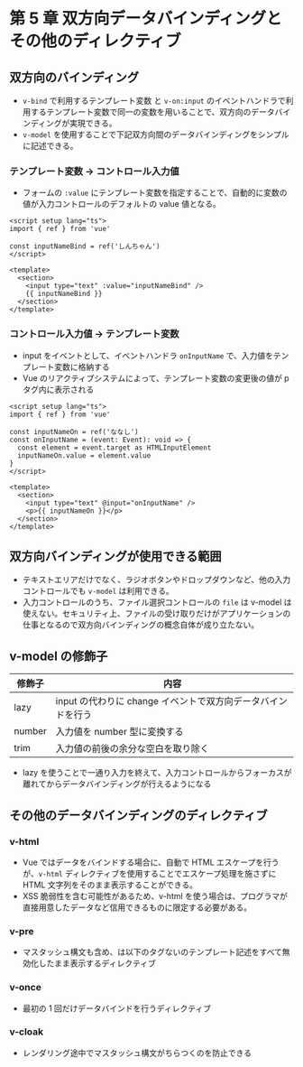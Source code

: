 # 第 5 章 双方向データバインディングとその他のディレクティブ

## 双方向のバインディング

- `v-bind` で利用するテンプレート変数 と `v-on:input` のイベントハンドラで利用するテンプレート変数で同一の変数を用いることで、双方向のデータバインディングが実現できる。
- `v-model` を使用することで下記双方向間のデータバインディングをシンプルに記述できる。

### テンプレート変数 → コントロール入力値

- フォームの `:value` にテンプレート変数を指定することで、自動的に変数の値が入力コントロールのデフォルトの value 値となる。

```
<script setup lang="ts">
import { ref } from 'vue'

const inputNameBind = ref('しんちゃん')
</script>

<template>
  <section>
    <input type="text" :value="inputNameBind" />
    {{ inputNameBind }}
  </section>
</template>
```

### コントロール入力値 → テンプレート変数

- input をイベントとして、イベントハンドラ `onInputName` で、入力値をテンプレート変数に格納する
- Vue のリアクティブシステムによって、テンプレート変数の変更後の値が p タグ内に表示される

```
<script setup lang="ts">
import { ref } from 'vue'

const inputNameOn = ref('ななし')
const onInputName = (event: Event): void => {
  const element = event.target as HTMLInputElement
  inputNameOn.value = element.value
}
</script>

<template>
  <section>
    <input type="text" @input="onInputName" />
    <p>{{ inputNameOn }}</p>
  </section>
</template>
```

## 双方向バインディングが使用できる範囲

- テキストエリアだけでなく、ラジオボタンやドロップダウンなど、他の入力コントロールでも `v-model` は利用できる。
- 入力コントロールのうち、ファイル選択コントロールの `file` は v-model は使えない。セキュリティ上、ファイルの受け取りだけがアプリケーションの仕事となるので双方向バインディングの概念自体が成り立たない。

## v-model の修飾子

| 修飾子 | 内容                                                         |
| ------ | ------------------------------------------------------------ |
| lazy   | input の代わりに change イベントで双方向データバインドを行う |
| number | 入力値を number 型に変換する                                 |
| trim   | 入力値の前後の余分な空白を取り除く                           |

- lazy を使うことで一通り入力を終えて、入力コントロールからフォーカスが離れてからデータバインディングが行えるようになる

## その他のデータバインディングのディレクティブ

### v-html

- Vue ではデータをバインドする場合に、自動で HTML エスケープを行うが、`v-html` ディレクティブを使用することでエスケープ処理を施さずに HTML 文字列をそのまま表示することができる。
- XSS 脆弱性を含む可能性があるため、v-html を使う場合は、プログラマが直接用意したデータなど信用できるものに限定する必要がある。

### v-pre

- マスタッシュ構文も含め、は以下のタグないのテンプレート記述をすべて無効化したまま表示するディレクティブ

### v-once

- 最初の 1 回だけデータバインドを行うディレクティブ

### v-cloak

- レンダリング途中でマスタッシュ構文がちらつくのを防止できる
